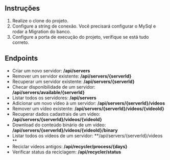 ## Instruções

1. Realize o clone do projeto.
2. Configure a string de conexão. Você precisará configurar o MySql e rodar a Migration do banco.
3. Configure a porta de execução do projeto, verifique se está tudo correto.



## Endpoints

* Criar um novo servidor: **/api/servers**
* Remover um servidor existente: **/api/servers/{serverId}**
* Recuperar um servidor existente: **/api/servers/{serverId}**
* Checar disponibilidade de um servidor:  **/api/servers/available/{serverId}**
* Listar todos os servidores: **/api/servers**
* Adicionar um novo vídeo à um servidor: **/api/servers/{serverId}/videos**
* Remover um vídeo existente: **/api/servers/{serverId}/videos/{videoId}**
* Recuperar dados cadastrais de um vídeo: **/api/servers/{serverId}/videos/{videoId}**
* Download do conteúdo binário de um vídeo: **/api/servers/{serverId}/videos/{videoId}/binary**
* Listar todos os vídeos de um servidor: **/api/servers/{serverId}/videos **
* Reciclar vídeos antigos: **/api/recycler/process/{days}**
* Verificar status da reciclagem: **/api/recycler/status**

